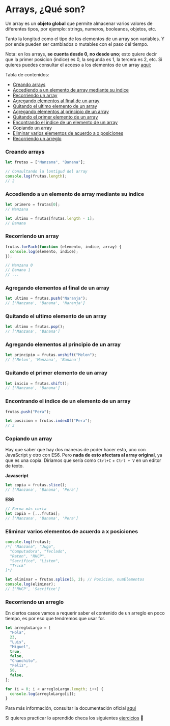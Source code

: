 # Arrays, ¿Qué son?

Un array es un **objeto global** que permite almacenar varios valores de diferentes tipos, por ejemplo: strings, numeros, booleanos, objetos, etc.

Tanto la longitud como el tipo de los elementos de un array son variables. Y por ende pueden ser cambiados o mutables con el paso del tiempo.

Nota: en los arrays, **se cuenta desde 0, no desde uno**; esto quiere decir que la primer posicion (indice) es 0, la segunda es 1, la tercera es 2, etc. Si quieres puedes consultar el acceso a los elementos de un array [aqui:](https://developer.mozilla.org/es/docs/Web/JavaScript/Reference/Global_Objects/Array)

Tabla de contenidos:

- [Creando arrays](#creando-arrays)
- [Accediendo a un elemento de array mediante su indice](#accediendo-a-un-elemento-de-array-mediante-su-indice)
- [Recorriendo un array](#recorriendo-un-array)
- [Agregando elementos al final de un array](#agregando-elementos-al-final-de-un-array)
- [Quitando el ultimo elemento de un array](#quitando-el-ultimo-elemento-de-un-array)
- [Agregando elementos al principio de un array](#agregando-elementos-al-principio-de-un-array)
- [Quitando el primer elemento de un array](#quitando-el-primer-elemento-de-un-array)
- [Encontrando el indice de un elemento de un array](#encontrando-el-indice-de-un-elemento-de-un-array)
- [Copiando un array](#copiando-un-array)
- [Eliminar varios elementos de acuerdo a x posiciones](#eliminar-varios-elementos-de-acuerdo-a-x-posiciones)
- [Recorriendo un arreglo](#recorriendo-un-arreglo)

### Creando arrays

```javascript
let frutas = ["Manzana", "Banana"];

// Consultando la lontigud del array
console.log(frutas.length);
// 2
```

### Accediendo a un elemento de array mediante su indice

```javascript
let primero = frutas[0];
// Manzana

let ultimo = frutas[frutas.length - 1];
// Banana
```

### Recorriendo un array

```javascript
frutas.forEach(function (elemento, indice, array) {
  console.log(elemento, indice);
});

// Manzana 0
// Banana 1
// ...
```

### Agregando elementos al final de un array

```javascript
let ultimo = frutas.push("Naranja");
// ['Manzana', 'Banana', 'Naranja']
```

### Quitando el ultimo elemento de un array

```javascript
let ultimo = frutas.pop();
// ['Manzana', 'Banana']
```

### Agregando elementos al principio de un array

```javascript
let principio = frutas.unshift("Melon");
// ['Melon', 'Manzana', 'Banana']
```

### Quitando el primer elemento de un array

```javascript
let inicio = frutas.shift();
// ['Manzana', 'Banana']
```

### Encontrando el indice de un elemento de un array

```javascript
frutas.push("Pera");

let posicion = frutas.indexOf("Pera");
// 3
```

### Copiando un array

Hay que saber que hay dos maneras de poder hacer esto, uno con JavaScript y otro con ES6. Pero **nada de esto afectara al array original**, ya que es una copia. Diriamos que sería como `Ctrl+C` + `Ctrl + V` en un editor de texto.

**Javascript**

```javascript
let copia = frutas.slice();
// ['Manzana', 'Banana', 'Pera']
```

**ES6**

```javascript
// Forma más corta
let copia = [...frutas];
// ['Manzana', 'Banana', 'Pera']
```

### Eliminar varios elementos de acuerdo a x posiciones

```javascript
console.log(frutas);
/*[ "Manzana", "Jugo",
  "Computadora", "Teclado",
  "Raton", "RHCP",
  "Sacrifice", "Listen",
  "Trick"
]*/

let eliminar = frutas.splice(5, 2); // Posicion, numElementos
console.log(eliminar);
// ['RHCP', 'Sacrifice']
```

### Recorriendo un arreglo

En ciertos casos vamos a requerir saber el contenido de un arreglo en poco tiempo, es por eso que tendremos que usar for.

```javascript
let arregloLargo = [
  "Hola",
  23,
  "Luis",
  "Miguel",
  true,
  false,
  "Chanchito",
  "Feliz",
  50,
  false,
];

for (i = 0; i < arregloLargo.length; i++) {
  console.log(arregloLargo[i]);
}
```

Para más información, consultar la documentación oficial [aqui](https://developer.mozilla.org/es/docs/Web/JavaScript/Reference/Global_Objects/Array)

Si quieres practicar lo aprendido checa los siguientes [ejercicios](https://developer.mozilla.org/en-US/docs/Learn/JavaScript/First_steps/Test_your_skills:_Arrays) 👀
